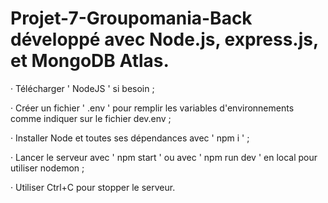 # Projet-7-Groupomania-Back développé avec Node.js, express.js, et MongoDB Atlas.

· Télécharger ' NodeJS ' si besoin ;

· Créer un fichier ' .env ' pour remplir les variables d'environnements comme indiquer sur le fichier dev.env ;

· Installer Node et toutes ses dépendances avec ' npm i ' ;

· Lancer le serveur avec ' npm start ' ou avec ' npm run dev ' en local pour utiliser nodemon ;

· Utiliser Ctrl+C pour stopper le serveur.
